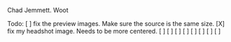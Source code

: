 Chad Jemmett.
Woot

Todo:
[ ] fix the preview images. Make sure the source is the same size.
[X] fix my headshot image. Needs to be more centered.
[ ]
[ ]
[ ]
[ ]
[ ]
[ ]
[ ]
[ ]
